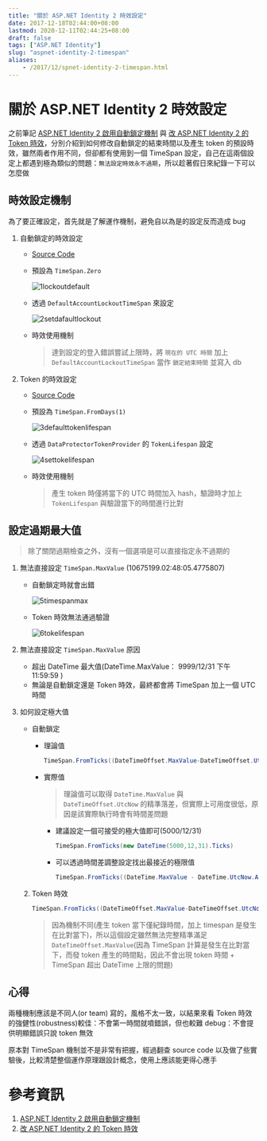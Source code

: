 ```yaml
---
title: "關於 ASP.NET Identity 2 時效設定"
date: 2017-12-18T02:44:00+08:00
lastmod: 2020-12-11T02:44:25+08:00
draft: false
tags: ["ASP.NET Identity"]
slug: "aspnet-identity-2-timespan"
aliases:
    - /2017/12/spnet-identity-2-timespan.html
---
```

# 關於 ASP.NET Identity 2 時效設定
之前筆記 [ASP.NET Identity 2 啟用自動鎖定機制](/2017/12/aspnet-identity-2-lockout.html) 與 [改 ASP.NET Identity 2 的 Token 時效](/2017/12/aspnet-identity-2-token-lifetime.html)，分別介紹到如何修改自動鎖定的結束時間以及產生 token 的預設時效，雖然兩者作用不同，但卻都有使用到一個 TimeSpan 設定，自己在這兩個設定上都遇到極為類似的問題：`無法設定時效永不過期`，所以趁著假日來紀錄一下可以怎麼做

## 時效設定機制

為了要正確設定，首先就是了解運作機制，避免自以為是的設定反而造成 bug

1.  自動鎖定的時效設定


    *   [Source Code](https://github.com/aspnet/AspNetIdentity/blob/9c48993a446288032f9824633e6dae81257da06e/src/Microsoft.AspNet.Identity.Core/UserManager.cs)
    *   預設為 `TimeSpan.Zero`

        ![1lockoutdefault](https://user-images.githubusercontent.com/3851540/34082610-7f255a9c-e39c-11e7-9b95-ebed92d906c0.png)

    *   透過 `DefaultAccountLockoutTimeSpan` 來設定

        ![2setdafaultlockout](https://user-images.githubusercontent.com/3851540/34082611-7f51e3a0-e39c-11e7-9f54-aefc483d8094.png)

    *   時效使用機制

        > 達到設定的登入錯誤嘗試上限時，將 `現在的 UTC 時間` 加上 `DefaultAccountLockoutTimeSpan` 當作 `鎖定結束時間` 並寫入 db

2.  Token 的時效設定
    *   [Source Code](https://github.com/aspnet/AspNetIdentity/blob/9c48993a446288032f9824633e6dae81257da06e/src/Microsoft.AspNet.Identity.Owin/DataProtectorTokenProvider.cs)
    *   預設為 `TimeSpan.FromDays(1)`

        ![3defaulttokenlifespan](https://user-images.githubusercontent.com/3851540/34082612-7f8d7cee-e39c-11e7-885d-ffe95cb63d47.png)

    *   透過 `DataProtectorTokenProvider` 的 `TokenLifespan` 設定

        ![4settokelifespan](https://user-images.githubusercontent.com/3851540/34082613-7fc5d544-e39c-11e7-9f63-7f02e97f7468.png)

    *   時效使用機制

        > 產生 token 時僅將當下的 UTC 時間加入 hash，驗證時才加上 `TokenLifespan` 與驗證當下的時間進行比對

## 設定過期最大值

> 除了關閉過期檢查之外，沒有一個選項是可以直接指定永不過期的

1.  無法直接設定 `TimeSpan.MaxValue` (10675199.02:48:05.4775807)

    *   自動鎖定時就會出錯

        ![5timespanmax](https://user-images.githubusercontent.com/3851540/34082614-7ffd98a8-e39c-11e7-8a84-9838b5b83036.png)

    *   Token 時效無法通過驗證

        ![6tokelifespan](https://user-images.githubusercontent.com/3851540/34082615-80357c32-e39c-11e7-9318-a0c8f90ce33a.png)

2.  無法直接設定 `TimeSpan.MaxValue` 原因

    *   超出 DateTime 最大值(DateTime.MaxValue： 9999/12/31 下午 11:59:59 )
    *   無論是自動鎖定還是 Token 時效，最終都會將 TimeSpan 加上一個 UTC 時間

3.  如何設定極大值
    -  自動鎖定
        *   理論值
            
            ```cs
            TimeSpan.FromTicks((DateTimeOffset.MaxValue-DateTimeOffset.UtcNow).Ticks)
            ```

        *   實際值

            > 理論值可以取得 `DateTime.MaxValue` 與 `DateTimeOffset.UtcNow` 的精準落差，但實際上可用度很低，原因是該實際執行時會有時間差問題

            *   建議設定一個可接受的極大值即可(5000/12/31)

                ```cs
                TimeSpan.FromTicks(new DateTime(5000,12,31).Ticks)
                ```

            *   可以透過時間差調整設定找出最接近的極限值

                ```cs
                TimeSpan.FromTicks((DateTime.MaxValue - DateTime.UtcNow.AddSeconds(1)).Ticks)
                ```

    2.  Token 時效

        ```cs
        TimeSpan.FromTicks((DateTimeOffset.MaxValue-DateTimeOffset.UtcNow).Ticks)
        ```

        > 因為機制不同(產生 token 當下僅紀錄時間，加上 timespan 是發生在比對當下)，所以這個設定雖然無法完整精準滿足 `DateTimeOffset.MaxValue`(因為 TimeSpan 計算是發生在比對當下，而發 token 產生的時間點，因此不會出現 token 時間 + TimeSpan 超出 DateTime 上限的問題)

## 心得

兩種機制應該是不同人(or team) 寫的，風格不太一致，以結果來看 Token 時效的強健性(robustness)較佳：不會第一時間就噴錯誤，但也較難 debug：不會提供明顯錯誤只說 token 無效

原本對 TimeSpan 機制並不是非常有把握，經過翻查 source code 以及做了些實驗後，比較清楚整個運作原理跟設計概念，使用上應該能更得心應手

# 參考資訊

1.  [ASP.NET Identity 2 啟用自動鎖定機制](/2017/12/aspnet-identity-2-lockout.html)
2.  [改 ASP.NET Identity 2 的 Token 時效](/2017/12/aspnet-identity-2-token-lifetime.html)
